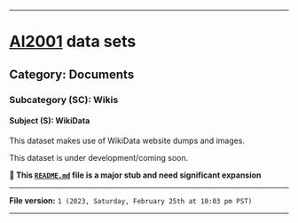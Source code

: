 
***

# [AI2001](https://github.com/seanpm2001/AI2001/) data sets

## Category: Documents

### Subcategory (SC): Wikis

#### Subject (S): WikiData

This dataset makes use of WikiData website dumps and images.

This dataset is under development/coming soon.

**🌱️ This [`README.md`](/README.md) file is a major stub and need significant expansion**

***

**File version:** `1 (2023, Saturday, February 25th at 10:03 pm PST)`

***
